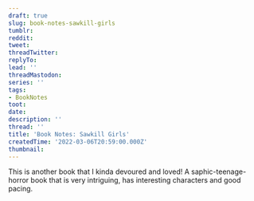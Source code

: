 ```yaml
---
draft: true
slug: book-notes-sawkill-girls
tumblr:
reddit:
tweet:
threadTwitter:
replyTo:
lead: ''
threadMastodon:
series: ''
tags:
- BookNotes
toot:
date:
description: ''
thread: ''
title: 'Book Notes: Sawkill Girls'
createdTime: '2022-03-06T20:59:00.000Z'
thumbnail:
---
```


This is another book that I kinda devoured and loved! A saphic-teenage-horror book that is very intriguing, has interesting characters and good pacing.